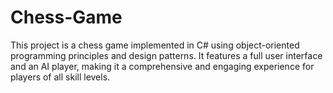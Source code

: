 # Chess-Game
This project is a chess game implemented in C# using object-oriented programming principles and design patterns. It features a full user interface and an AI player, making it a comprehensive and engaging experience for players of all skill levels.
